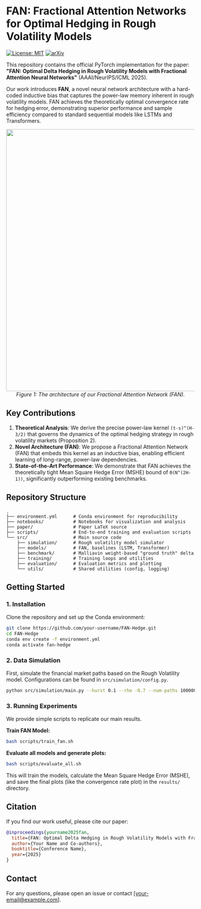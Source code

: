 # FAN: Fractional Attention Networks for Optimal Hedging in Rough Volatility Models

[![License: MIT](https://img.shields.io/badge/License-MIT-yellow.svg)](https://opensource.org/licenses/MIT)
[![arXiv](https://img.shields.io/badge/arXiv-24XX.XXXXX-b31b1b.svg)](https://arxiv.org/abs/24XX.XXXXX) <!-- 论文上线后替换 -->

This repository contains the official PyTorch implementation for the paper: **"FAN: Optimal Delta Hedging in Rough Volatility Models with Fractional Attention Neural Networks"** (AAAI/NeurIPS/ICML 2025).

Our work introduces **FAN**, a novel neural network architecture with a hard-coded inductive bias that captures the power-law memory inherent in rough volatility models. FAN achieves the theoretically optimal convergence rate for hedging error, demonstrating superior performance and sample efficiency compared to standard sequential models like LSTMs and Transformers.

<p align="center">
  <img src="assets/fan_architecture.png" width="700"> <!-- 在 assets 文件夹放一张模型结构图 -->
  <br>
  <em>Figure 1: The architecture of our Fractional Attention Network (FAN).</em>
</p>

## Key Contributions

1.  **Theoretical Analysis**: We derive the precise power-law kernel `(t-s)^(H-3/2)` that governs the dynamics of the optimal hedging strategy in rough volatility markets (Proposition 2).
2.  **Novel Architecture (FAN)**: We propose a Fractional Attention Network (FAN) that embeds this kernel as an inductive bias, enabling efficient learning of long-range, power-law dependencies.
3.  **State-of-the-Art Performance**: We demonstrate that FAN achieves the theoretically tight Mean Square Hedge Error (MSHE) bound of `Θ(N^(2H-1))`, significantly outperforming existing benchmarks.

## Repository Structure

```
.
├── environment.yml      # Conda environment for reproducibility
├── notebooks/           # Notebooks for visualization and analysis
├── paper/               # Paper LaTeX source
├── scripts/             # End-to-end training and evaluation scripts
└── src/                 # Main source code
    ├── simulation/      # Rough volatility model simulator
    ├── models/          # FAN, baselines (LSTM, Transformer)
    ├── benchmark/       # Malliavin weight-based "ground truth" delta
    ├── training/        # Training loops and utilities
    ├── evaluation/      # Evaluation metrics and plotting
    └── utils/           # Shared utilities (config, logging)
```

## Getting Started

### 1. Installation

Clone the repository and set up the Conda environment:

```bash
git clone https://github.com/your-username/FAN-Hedge.git
cd FAN-Hedge
conda env create -f environment.yml
conda activate fan-hedge
```

### 2. Data Simulation

First, simulate the financial market paths based on the Rough Volatility model. Configurations can be found in `src/simulation/config.py`.

```bash
python src/simulation/main.py --hurst 0.1 --rho -0.7 --num-paths 100000
```

### 3. Running Experiments

We provide simple scripts to replicate our main results.

**Train FAN Model:**
```bash
bash scripts/train_fan.sh
```

**Evaluate all models and generate plots:**
```bash
bash scripts/evaluate_all.sh
```

This will train the models, calculate the Mean Square Hedge Error (MSHE), and save the final plots (like the convergence rate plot) in the `results/` directory.

## Citation

If you find our work useful, please cite our paper:

```bibtex
@inproceedings{yourname2025fan,
  title={FAN: Optimal Delta Hedging in Rough Volatility Models with Fractional Attention Neural Networks},
  author={Your Name and Co-authors},
  booktitle={Conference Name},
  year={2025}
}
```

## Contact

For any questions, please open an issue or contact [your-email@example.com].
